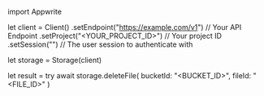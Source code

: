 import Appwrite

let client = Client()
    .setEndpoint("https://example.com/v1") // Your API Endpoint
    .setProject("<YOUR_PROJECT_ID>") // Your project ID
    .setSession("") // The user session to authenticate with

let storage = Storage(client)

let result = try await storage.deleteFile(
    bucketId: "<BUCKET_ID>",
    fileId: "<FILE_ID>"
)

